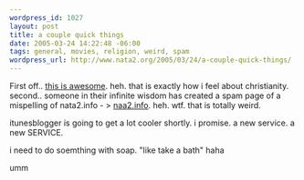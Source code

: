 ```yaml
--- 
wordpress_id: 1027
layout: post
title: a couple quick things
date: 2005-03-24 14:22:48 -06:00
tags: general, movies, religion, weird, spam
wordpress_url: http://www.nata2.org/2005/03/24/a-couple-quick-things/
---
```

First off.. <a href="http://nata2.info/humor/movies/pope-lays-an-egg.wmv">this is awesome</a>. heh. that is exactly how i feel about christianity. second.. someone in their infinite wisdom has created a spam page of a mispelling of nata2.info - > <a href="http://naa2.info/">naa2.info</a>. heh. wtf. that is totally weird. 

itunesblogger is going to get a lot cooler shortly.  i promise. a new service. a new SERVICE.

i need to do soemthing with soap. "like take a bath" haha

umm 
